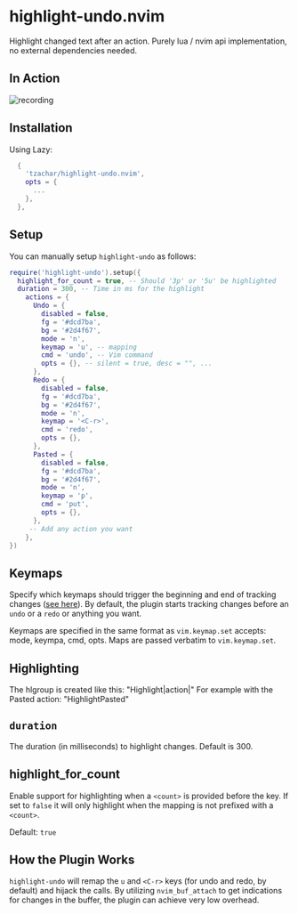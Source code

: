 # highlight-undo.nvim

Highlight changed text after an action. Purely lua / nvim api implementation,
no external dependencies needed.

## In Action

![recording](https://github.com/tzachar/highlight-undo.nvim/assets/4946827/81b85a3b-b563-4e97-b4e1-7a48d0d2f912)

## Installation

Using Lazy:

```lua
  {
    'tzachar/highlight-undo.nvim',
    opts = {
      ...
    },
  },
```

## Setup

You can manually setup `highlight-undo` as follows:

```lua
require('highlight-undo').setup({
  highlight_for_count = true, -- Should '3p' or '5u' be highlighted
  duration = 300, -- Time in ms for the highlight
    actions = {
      Undo = {
        disabled = false,
        fg = '#dcd7ba',
        bg = '#2d4f67',
        mode = 'n',
        keymap = 'u', -- mapping
        cmd = 'undo', -- Vim command
        opts = {}, -- silent = true, desc = "", ...
      },
      Redo = {
        disabled = false,
        fg = '#dcd7ba',
        bg = '#2d4f67',
        mode = 'n',
        keymap = '<C-r>',
        cmd = 'redo',
        opts = {},
      },
      Pasted = {
        disabled = false,
        fg = '#dcd7ba',
        bg = '#2d4f67',
        mode = 'n',
        keymap = 'p',
        cmd = 'put',
        opts = {},
      },
     -- Add any action you want
    },
})
```

## Keymaps

Specify which keymaps should trigger the beginning and end of tracking changes
([see here](#how-the-plugin-works)). By default, the plugin starts tracking
changes before an `undo` or a `redo` or anything you want.

Keymaps are specified in the same format as `vim.keymap.set` accepts: mode, keympa, cmd, opts. Maps are passed verbatim to `vim.keymap.set`.

## Highlighting

The hlgroup is created like this: "Highlight|action|" 
For example with the Pasted action: "HighlightPasted"

## `duration`

The duration (in milliseconds) to highlight changes. Default is 300.

## highlight_for_count

Enable support for highlighting when a `<count>` is provided before the key.
If set to `false` it will only highlight when the mapping is not prefixed with a
`<count>`.

Default: `true`

## How the Plugin Works

`highlight-undo` will remap the `u` and `<C-r>` keys (for undo and redo, by default) and
hijack the calls. By utilizing `nvim_buf_attach` to get indications for changes in the
buffer, the plugin can achieve very low overhead.
